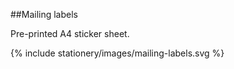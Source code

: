 <section id="stationery-page-mailing-labels">
</section>

##Mailing labels

Pre-printed A4 sticker sheet.

{% include stationery/images/mailing-labels.svg %}